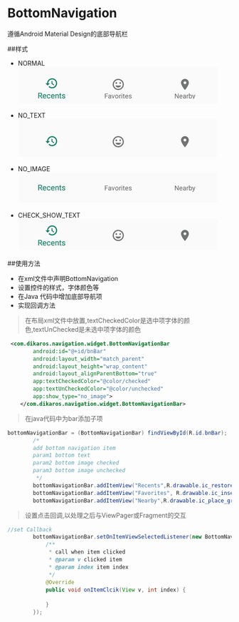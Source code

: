 # BottomNavigation
遵循Android Material Design的底部导航栏

##样式
* NORMAL<br/>
![image](https://raw.githubusercontent.com/Dikaros/BottomNavigation/master/screenshots/b_normal.jpg)

* NO_TEXT<br/>
![image](https://raw.githubusercontent.com/Dikaros/BottomNavigation/master/screenshots/b_no_text.jpg)

* NO_IMAGE<br/>
![image](https://raw.githubusercontent.com/Dikaros/BottomNavigation/master/screenshots/b_no_image.jpg)

* CHECK_SHOW_TEXT<br/>
![image](https://raw.githubusercontent.com/Dikaros/BottomNavigation/master/screenshots/b_check_show_text.jpg)



##使用方法

* 在xml文件中声明BottomNavigation
* 设置控件的样式，字体颜色等
* 在Java 代码中增加底部导航项
* 实现回调方法


> 在布局xml文件中放置,textCheckedColor是选中项字体的颜色,textUnChecked是未选中项字体的颜色

```xml
 <com.dikaros.navigation.widget.BottomNavigationBar
        android:id="@+id/bnBar"
        android:layout_width="match_parent"
        android:layout_height="wrap_content"
        android:layout_alignParentBottom="true"
        app:textCheckedColor="@color/checked"
        app:textUnCheckedColor="@color/unchecked"
        app:show_type="no_image">
    </com.dikaros.navigation.widget.BottomNavigationBar>
```

> 在java代码中为bar添加子项

```java
bottomNavigationBar = (BottomNavigationBar) findViewById(R.id.bnBar);
        /*
        add bottom navigation item
        param1 bottom text
        param2 bottom image checked
        param3 bottom image unchecked
         */
        bottomNavigationBar.addItemView("Recents",R.drawable.ic_restore_green_24dp,R.drawable.ic_restore_black_24dp);
        bottomNavigationBar.addItemView("Favorites", R.drawable.ic_insert_emoticon_check_24dp,R.drawable.ic_insert_emoticon_black_24dp);
        bottomNavigationBar.addItemView("Nearby",R.drawable.ic_place_green_24dp,R.drawable.ic_place_black_24dp);
```
> 设置点击回调,以处理之后与ViewPager或Fragment的交互

```java
//set Callback
        bottomNavigationBar.setOnItemViewSelectedListener(new BottomNavigationBar.OnItemViewSelectedListener() {
            /**
             * call when item clicked
             * @param v clicked item
             * @param index item index
             */
            @Override
            public void onItemClcik(View v, int index) {

            }
        });
```
